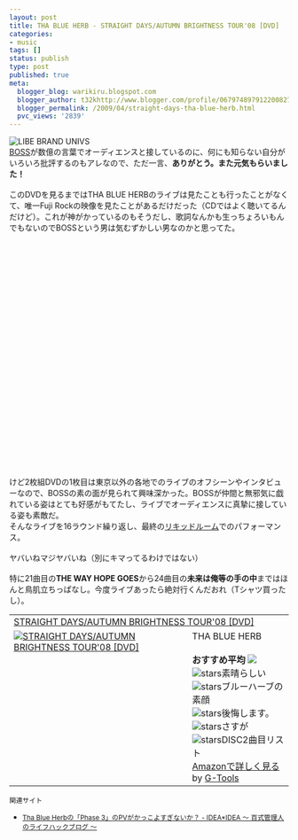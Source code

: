 ```yaml
---
layout: post
title: THA BLUE HERB - STRAIGHT DAYS/AUTUMN BRIGHTNESS TOUR'08 [DVD]
categories:
- music
tags: []
status: publish
type: post
published: true
meta:
  blogger_blog: warikiru.blogspot.com
  blogger_author: t32khttp://www.blogger.com/profile/06797489791220082722noreply@blogger.com
  blogger_permalink: /2009/04/straight-days-tha-blue-herb.html
  pvc_views: '2839'
---
```

<img src="http://lh3.ggpht.com/_1drnogi3vdg/Sdn2ujW_8VI/AAAAAAAAAVM/8W4bth4pa7M/live.jpg" alt="LIBE BRAND UNIVS" /><br /><a href="http://ja.wikipedia.org/wiki/THA_BLUE_HERB">BOSS</a>が数億の言葉でオーディエンスと接しているのに、何にも知らない自分がいろいろ批評するのもアレなので、ただ一言、<span style="font-weight: bold;">ありがとう。また元気もらいました！</span><br /><br />このDVDを見るまではTHA BLUE HERBのライブは見たことも行ったことがなくて、唯一Fuji Rockの映像を見たことがあるだけだった（CDではよく聴いてるんだけど）。これが神がかっているのもそうだし、歌詞なんかも生っちょろいもんでもないのでBOSSという男は気むずかしい男なのかと思ってた。<br /><br /><object height="405" width="500"><param name="movie" value="http://www.youtube.com/v/QJa_2NI-GPc&amp;hl=ja&amp;fs=1&amp;border=1"><param name="allowFullScreen" value="true"><param name="allowscriptaccess" value="always"><embed src="http://www.youtube.com/v/QJa_2NI-GPc&amp;hl=ja&amp;fs=1&amp;border=1" type="application/x-shockwave-flash" allowscriptaccess="always" allowfullscreen="true" height="405" width="500"></embed></object><br /><br />けど2枚組DVDの1枚目は東京以外の各地でのライブのオフシーンやインタビューなので、BOSSの素の面が見られて興味深かった。BOSSが仲間と無邪気に戯れている姿はとても好感がもてたし、ライブでオーディエンスに真摯に接している姿も素敵だ。<br />そんなライブを16ラウンド繰り返し、最終の<a href="http://www.liquidroom.net/front/index.php">リキッドルーム</a>でのパフォーマンス。<br /><br />ヤバいねマジヤバいね（別にキマってるわけではない）<br /><br />特に21曲目の<span style="font-weight: bold;">THE WAY HOPE GOES</span>から24曲目の<span style="font-weight: bold;">未来は俺等の手の中</span>まではほんと鳥肌立ちっぱなし。今度ライブあったら絶対行くんだおれ（Tシャツ買ったし）。<br /><table border="0" cellpadding="5"><tbody><tr><td colspan="2"><a href="http://www.amazon.co.jp/STRAIGHT-DAYS-AUTUMN-BRIGHTNESS-TOUR08/dp/B001QDF1R2%3FSubscriptionId%3D0G91FPYVW6ZGWBH4Y9G2%26tag%3Dwarikiru-22%26linkCode%3Dxm2%26camp%3D2025%26creative%3D165953%26creativeASIN%3DB001QDF1R2" target="_blank">STRAIGHT DAYS/AUTUMN BRIGHTNESS TOUR'08 [DVD]</a><img src="http://www.assoc-amazon.jp/e/ir?t=warikiru-22&amp;l=ur2&amp;o=9" alt="" border="0" height="1" width="1" /></td></tr><tr><td valign="top"><a href="http://www.amazon.co.jp/STRAIGHT-DAYS-AUTUMN-BRIGHTNESS-TOUR08/dp/B001QDF1R2%3FSubscriptionId%3D0G91FPYVW6ZGWBH4Y9G2%26tag%3Dwarikiru-22%26linkCode%3Dxm2%26camp%3D2025%26creative%3D165953%26creativeASIN%3DB001QDF1R2" target="_blank"><img src="http://ecx.images-amazon.com/images/I/51GAzKbMBwL._SL160_.jpg" alt="STRAIGHT DAYS/AUTUMN BRIGHTNESS TOUR'08 [DVD]" border="0" /></a></td><td valign="top"><span style="">THA BLUE HERB<br /><br /><strong>おすすめ平均</strong> <img src="http://g-images.amazon.com/images/G/01/detail/stars-5-0.gif" /><br /><img src="http://g-images.amazon.com/images/G/01/detail/stars-5-0.gif" alt="stars" />素晴らしい<br /><img src="http://g-images.amazon.com/images/G/01/detail/stars-5-0.gif" alt="stars" />ブルーハーブの素顔<br /><img src="http://g-images.amazon.com/images/G/01/detail/stars-5-0.gif" alt="stars" />後悔します。<br /><img src="http://g-images.amazon.com/images/G/01/detail/stars-5-0.gif" alt="stars" />さすが<br /><img src="http://g-images.amazon.com/images/G/01/detail/stars-5-0.gif" alt="stars" />DISC2曲目リスト<br /><a href="http://www.amazon.co.jp/STRAIGHT-DAYS-AUTUMN-BRIGHTNESS-TOUR08/dp/B001QDF1R2%3FSubscriptionId%3D0G91FPYVW6ZGWBH4Y9G2%26tag%3Dwarikiru-22%26linkCode%3Dxm2%26camp%3D2025%26creative%3D165953%26creativeASIN%3DB001QDF1R2" target="_blank">Amazonで詳しく見る</a></span><span style=""> by <a href="http://www.goodpic.com/mt/aws/index.html">G-Tools</a></span></td></tr></tbody></table><span style="font-size:85%;">関連サイト</span><br /><ul><li><span style="font-size:85%;"><a href="http://www.ideaxidea.com/archives/2007/10/tha_blue_herbphase_3pv.html">Tha Blue Herbの「Phase 3」のPVがかっこよすぎないか？ - IDEA*IDEA ～ 百式管理人のライフハックブログ ～</a></span></li></ul>
